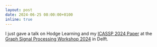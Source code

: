 ```yaml
---
layout: post
date: 2024-06-25 08:00:00+0100
inline: true
---
```


I just gave a talk on Hodge Learning and my [ICASSP 2024 Paper](https://arxiv.org/abs/2311.14427) at the [Graph Signal Processing Workshop 2024](http://gspworkshop.org) in Delft.